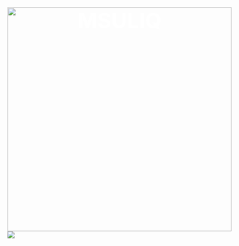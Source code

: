 <div style="width: 100%; height: 0; padding-bottom: 100%; position: relative;">
  <img src="https://media3.giphy.com/media/v1.Y2lkPTc5MGI3NjExYWhubDNqaDg1M2RodXA3azJsN2RzemtjcjhrMHlidHI4amlhYWRpeCZlcD12MV9pbnRlcm5hbF9naWZfYnlfaWQmY3Q9Zw/jaOXKCxtBPLieRLI0c/giphy.gif" width="100%" height="100%" style="position: absolute;" frameBorder="0" class="giphy-embed" allowFullScreen />

  <p style="text-align: center; font-size: 3rem; font-weight: bold; color: white;">MSULIQ</p>
</div>

<img src="https://user-images.githubusercontent.com/74038190/212284136-03988914-d899-44b4-b1d9-4eeccf656e44.gif"/>